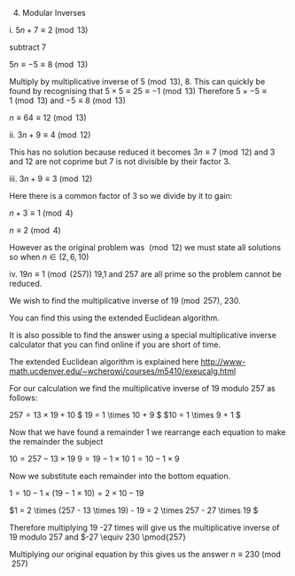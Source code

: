 4. Modular Inverses

i. $5n + 7 \equiv 2 \pmod{13}$

subtract 7

$5n \equiv -5 \equiv 8 \pmod{13}$

Multiply by multiplicative inverse of $5  \pmod{13}$, 8. 
This can quickly be found by recognising that $5 \times 5 \equiv 25 \equiv -1 \pmod{13}$
Therefore $5 \times -5 \equiv 1 \pmod{13}$ and $-5 \equiv 8 \pmod{13}$

$n \equiv 64 \equiv 12 \pmod{13}$

ii. $3n + 9 \equiv 4 \pmod{12}$

This has no solution because reduced it becomes $3n \equiv 7 \pmod{12}$ and 3 and 12 are not coprime but 7 is not divisible by their factor 3.

iii. $3n + 9 \equiv 3 \pmod{12}$

Here there is a common factor of 3 so we divide by it to gain:

$n +3 \equiv 1 \pmod{4}$

$n \equiv 2 \pmod{4}$

However as the original problem was $\pmod{12}$ we must state all solutions so when $n \in (2,6,10)$

iv. $19n \equiv 1 \pmod(257)$ 19,1 and 257 are all prime so the problem cannot be reduced.

We wish to find the multiplicative inverse of $19 \pmod{257}$, 230. 

You can find this using the extended Euclidean algorithm.

It is also possible to find the answer using a special multiplicative inverse calculator that you can find online if you are short of time.

The extended Euclidean algorithm is explained here http://www-math.ucdenver.edu/~wcherowi/courses/m5410/exeucalg.html

For our calculation we find the multiplicative inverse of 19 modulo 257 as follows:

$257 = 13 \times 19 + 10$
$ 19 = 1 \times 10 + 9 $
$10 = 1 \times 9 + 1 $

Now that we have found a remainder 1 we rearrange each equation to make the remainder the subject

$10 = 257 - 13 \times 19$
$9 = 19 - 1 \times 10$
$1 = 10 - 1 \times 9$

Now we substitute each remainder into the bottom equation.

$1 = 10 - 1 \times (19 - 1 \times 10) = 2 \times 10 - 19$

$1 = 2 \times (257 - 13 \times 19) - 19 = 2 \times 257 - 27 \times 19 $

Therefore multiplying 19 -27 times will give us the multiplicative inverse of 19 modulo 257 and $-27 \equiv 230 \pmod{257}

Multiplying our original equation by this gives us the answer $n \equiv 230 \pmod{257}$ 
